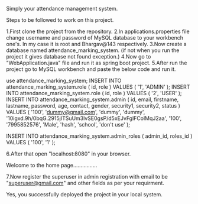 Simply your attendance management system.

Steps to be followed to work on this project.

1.First clone the project from the repository.
2.In applications.properties file change username and password of MySQL database to your workbench one's. In my case it is root and Bhargav@143 respectively.
3.Now create a database named attendance_marking_system. (if not when you run the project it gives database not found exception.)
4.Now go to "WebApplication.java" file and run it as spring boot project.
5.After run the project go to MySQL workbench and paste the below code and run it.


use attendance_marking_system;
INSERT INTO attendance_marking_system.role ( id, role ) VALUES ( '1', 'ADMIN' ); INSERT INTO attendance_marking_system.role ( id, role ) VALUES ( '2', 'USER' ); INSERT INTO attendance_marking_system.admin ( id, email, firstname, lastname, password, age, contact, gender, security1, security2, status ) VALUES ( '100', 'dummy@gmail.com', 'dummy', 'dummy', '$10$igxd.9h/0bqG.2915jITSuUm3lvSE0gsP/d5xEJvFglFColMqJ2aa', '100', '7995852576', 'Male', 'hash', 'school', 'don't use' );

INSERT INTO attendance_marking_system.admin_roles ( admin_id, roles_id ) VALUES ( '100', '1' );

6.After that open "localhost:8080" in your browser.

Welcome to the home page................

7.Now register the superuser in admin registration with email to be "superuser@gmail.com" and other fields as per your requirment.

Yes, you successfully deployed the project in your local system.
